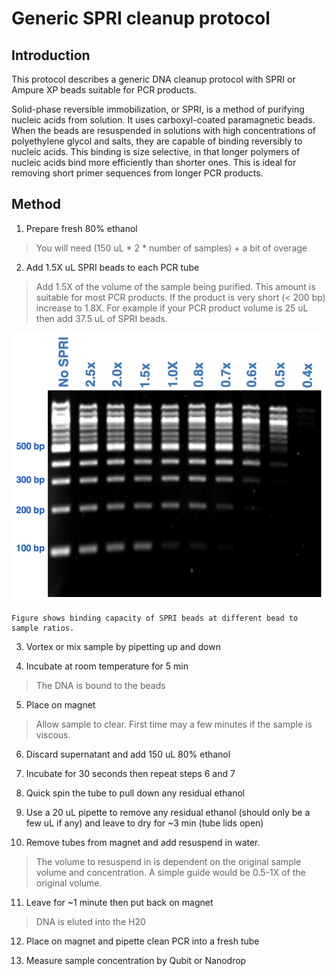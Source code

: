 # Generic SPRI cleanup protocol

## Introduction
This protocol describes a generic DNA cleanup protocol with SPRI or Ampure XP beads suitable for PCR products.

Solid-phase reversible immobilization, or SPRI, is a method of purifying nucleic acids from solution. It uses carboxyl-coated paramagnetic beads. When the beads are resuspended in solutions with high concentrations of polyethylene glycol and salts, they are capable of binding reversibly to nucleic acids. This binding is size selective, in that longer polymers of nucleic acids bind more efficiently than shorter ones. This is ideal for removing short primer sequences from longer PCR products.

## Method

1. Prepare fresh 80% ethanol

> You will need (150 uL * 2 * number of samples) + a bit of overage

2. Add 1.5X uL SPRI beads to each PCR tube

> Add 1.5X of the volume of the sample being purified. This amount is suitable for most PCR products. If the product is very short (< 200 bp) increase to 1.8X. For example if your PCR product volume is 25 uL then add 37.5 uL of SPRI beads. 

![SPRI size selection gel](./images/BBC-SPRI-ratio-impact-on-DNA-size.png)
```
Figure shows binding capacity of SPRI beads at different bead to sample ratios. 
```
3. Vortex or mix sample by pipetting up and down

4. Incubate at room temperature for 5 min
>The DNA is bound to the beads

5. Place on magnet
>Allow sample to clear. First time may a few minutes if the sample is viscous.

6. Discard supernatant and add 150 uL 80% ethanol

7. Incubate for 30 seconds then repeat steps 6 and 7

8. Quick spin the tube to pull down any residual ethanol

9. Use a 20 uL pipette to remove any residual ethanol (should only be a few uL if any) and leave to dry for ~3 min (tube lids open)

10. Remove tubes from magnet and add resuspend in water.
> The volume to resuspend in is dependent on the original sample volume and concentration. A simple guide would be 0.5-1X of the original volume.

11. Leave for ~1 minute then put back on magnet
> DNA is eluted into the H20

12. Place on magnet and pipette clean PCR into a fresh tube

13. Measure sample concentration by Qubit or Nanodrop